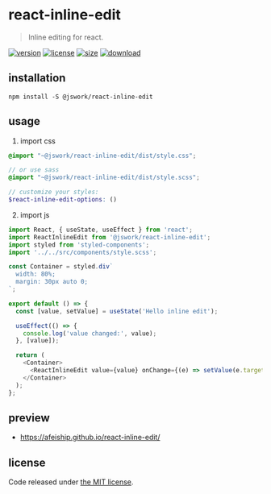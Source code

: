 # react-inline-edit
> Inline editing for react.

[![version][version-image]][version-url]
[![license][license-image]][license-url]
[![size][size-image]][size-url]
[![download][download-image]][download-url]

## installation
```shell
npm install -S @jswork/react-inline-edit
```

## usage
1. import css
  ```scss
  @import "~@jswork/react-inline-edit/dist/style.css";

  // or use sass
  @import "~@jswork/react-inline-edit/dist/style.scss";

  // customize your styles:
  $react-inline-edit-options: ()
  ```
2. import js
  ```js
  import React, { useState, useEffect } from 'react';
  import ReactInlineEdit from '@jswork/react-inline-edit';
  import styled from 'styled-components';
  import '../../src/components/style.scss';

  const Container = styled.div`
    width: 80%;
    margin: 30px auto 0;
  `;

  export default () => {
    const [value, setValue] = useState('Hello inline edit');

    useEffect(() => {
      console.log('value changed:', value);
    }, [value]);

    return (
      <Container>
        <ReactInlineEdit value={value} onChange={(e) => setValue(e.target.value)} />
      </Container>
    );
  };

  ```

## preview
- https://afeiship.github.io/react-inline-edit/

## license
Code released under [the MIT license](https://github.com/afeiship/react-inline-edit/blob/master/LICENSE.txt).

[version-image]: https://img.shields.io/npm/v/@jswork/react-inline-edit
[version-url]: https://npmjs.org/package/@jswork/react-inline-edit

[license-image]: https://img.shields.io/npm/l/@jswork/react-inline-edit
[license-url]: https://github.com/afeiship/react-inline-edit/blob/master/LICENSE.txt

[size-image]: https://img.shields.io/bundlephobia/minzip/@jswork/react-inline-edit
[size-url]: https://github.com/afeiship/react-inline-edit/blob/master/dist/react-inline-edit.min.js

[download-image]: https://img.shields.io/npm/dm/@jswork/react-inline-edit
[download-url]: https://www.npmjs.com/package/@jswork/react-inline-edit
